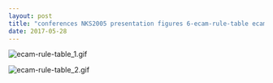 ```yaml
---
layout: post
title: "conferences NKS2005 presentation figures 6-ecam-rule-table ecam-rule-table.nb"
date: 2017-05-28
---
```


![ecam-rule-table_1.gif](../../../assets/2017/05/28/ecam-rule-table-500px/ecam-rule-table_1.gif)

![ecam-rule-table_2.gif](../../../assets/2017/05/28/ecam-rule-table-500px/ecam-rule-table_2.gif)

